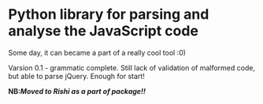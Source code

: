 Python library for parsing and analyse the JavaScript code
================================================

Some day, it can became a part of a really cool tool :0)

Varsion 0.1 - grammatic complete. Still lack of validation of malformed code, but able to parse jQuery.
Enough for start!


**NB:_Moved to Rishi as a part of package!!_**
